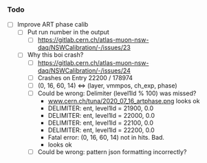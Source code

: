 ### Todo

- [ ] Improve ART phase calib
  - [ ] Put run number in the output
    - [ ] https://gitlab.cern.ch/atlas-muon-nsw-daq/NSWCalibration/-/issues/23
  - [ ] Why this boi crash?
    - [ ] https://gitlab.cern.ch/atlas-muon-nsw-daq/NSWCalibration/-/issues/24
    - [ ] Crashes on Entry 22200 / 178974
    - [ ] (0, 16, 60, 14) <=> (layer, vmmpos, ch_exp, phase)
    - [ ] Could be wrong: Delimiter (level1Id % 100) was missed?
      - www.cern.ch/tuna/2020_07_16_artphase.png looks ok
      - DELIMITER: ent, level1Id = 21900, 0.0
      - DELIMITER: ent, level1Id = 22000, 0.0
      - DELIMITER: ent, level1Id = 22100, 0.0
      - DELIMITER: ent, level1Id = 22200, 0.0
      - Fatal error: (0, 16, 60, 14) not in hits. Bad.
      - looks ok
    - [ ] Could be wrong: pattern json formatting incorrectly?
